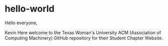 # hello-world

Hello everyone, 

Kevin Here welcome to the Texas Woman's University ACM (Association of Computing Machinery) GitHub repository for their Student Chapter Website.

